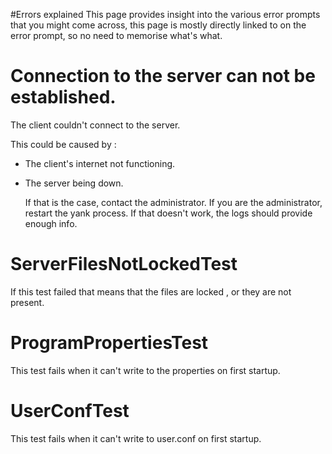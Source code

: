 #Errors explained
This page provides insight into the various error prompts 
that you might come across, this page is mostly directly
linked to on the error prompt, so no need to memorise 
what's what.

# Connection to the server can not be established.
The client couldn't connect to the server. 

This could be caused by : 
- The client's internet not functioning.
- The server being down.

    If that is the case, contact the administrator. If you are the administrator,
    restart the yank process. If that doesn't work, the logs should provide enough
    info.

# ServerFilesNotLockedTest
If this test failed that means that the files are locked , or
they are not present.

# ProgramPropertiesTest
This test fails when it can't write to the properties on first
startup.

# UserConfTest
This test fails when it can't write to user.conf on first
startup.